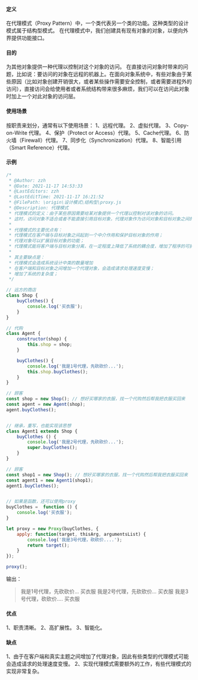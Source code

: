 #### 定义
在代理模式（Proxy Pattern）中，一个类代表另一个类的功能。这种类型的设计模式属于结构型模式。
在代理模式中，我们创建具有现有对象的对象，以便向外界提供功能接口。

#### 目的
为其他对象提供一种代理以控制对这个对象的访问。
在直接访问对象时带来的问题，比如说：要访问的对象在远程的机器上。在面向对象系统中，有些对象由于某些原因（比如对象创建开销很大，或者某些操作需要安全控制，或者需要进程外的访问），直接访问会给使用者或者系统结构带来很多麻烦，我们可以在访问此对象时加上一个对此对象的访问层。

#### 使用场景
按职责来划分，通常有以下使用场景： 1、远程代理。 2、虚拟代理。 3、Copy-on-Write 代理。 4、保护（Protect or Access）代理。 5、Cache代理。 6、防火墙（Firewall）代理。 7、同步化（Synchronization）代理。 8、智能引用（Smart Reference）代理。

#### 示例
```javascript
/*
 * @Author: zzh
 * @Date: 2021-11-17 14:53:33
 * @LastEditors: zzh
 * @LastEditTime: 2021-11-17 16:21:52
 * @FilePath: \origin\设计模式\结构型\proxy.js
 * @Description: 代理模式
 * 代理模式的定义：由于某些原因需要给某对象提供一个代理以控制对该对象的访问。
 * 这时，访问对象不适合或者不能直接引用目标对象，代理对象作为访问对象和目标对象之间的中介。
 * 
 * 代理模式的主要优点有：
 * 代理模式在客户端与目标对象之间起到一个中介作用和保护目标对象的作用；
 * 代理对象可以扩展目标对象的功能；
 * 代理模式能将客户端与目标对象分离，在一定程度上降低了系统的耦合度，增加了程序的可扩展性
 * 
 * 其主要缺点是：
 * 代理模式会造成系统设计中类的数量增加
 * 在客户端和目标对象之间增加一个代理对象，会造成请求处理速度变慢；
 * 增加了系统的复杂度；
 */

// 远方的商店
class Shop {
    buyClothes() {
        console.log('买衣服');
    }
}

// 代购
class Agent {
    constructor(shop) {
        this.shop = shop;
    }

    buyClothes() {
        console.log('我是1号代理，先砍砍价...');
        this.shop.buyClothes();
    }
}

// 顾客
const shop = new Shop(); // 想好买哪家的衣服，找一个代购然后帮我把衣服买回来
const agent = new Agent(shop); 
agent.buyClothes();


// 继承，重写，也能实现该思想
class Agent1 extends Shop {
    buyClothes () {
        console.log('我是2号代理，先砍砍价...');
        super.buyClothes();
    }
}

// 顾客
const shop1 = new Shop(); // 想好买哪家的衣服，找一个代购然后帮我把衣服买回来
const agent1 = new Agent1(shop1); 
agent1.buyClothes();


// 如果是函数，还可以使用proxy
buyClothes =  function () {
    console.log('买衣服');
}

let proxy = new Proxy(buyClothes, {
    apply: function(target, thisArg, argumentsList) {
        console.log('我是3号代理，砍砍价....');
        return target();
    }
});

proxy();
```
输出：
> 我是1号代理，先砍砍价...
买衣服
我是2号代理，先砍砍价...
买衣服
我是3号代理，砍砍价....
买衣服


#### 优点
1、职责清晰。 2、高扩展性。 3、智能化。

#### 缺点
1、由于在客户端和真实主题之间增加了代理对象，因此有些类型的代理模式可能会造成请求的处理速度变慢。 2、实现代理模式需要额外的工作，有些代理模式的实现非常复杂。